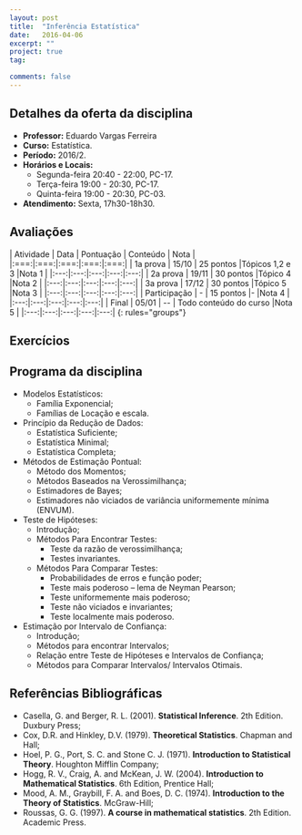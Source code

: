 ```yaml
---
layout: post
title:  "Inferência Estatística"
date:   2016-04-06
excerpt: "" 
project: true
tag:

comments: false
---
```


## Detalhes da oferta da disciplina

  * **Professor:** Eduardo Vargas Ferreira
  * **Curso:** Estatística.
  * **Período:** 2016/2.
  * **Horários e Locais:**
     * Segunda-feira 20:40 - 22:00, PC-17.
     * Terça-feira 19:00 - 20:30, PC-17.
     * Quinta-feira 19:00 - 20:30, PC-03.
  * **Atendimento:** Sexta, 17h30-18h30.


## Avaliações 

| Atividade | Data | Pontuação | Conteúdo | Nota |
|:===:|:===:|:===:|:===:|:===:|
| 1a prova  | 15/10  | 25 pontos |Tópicos 1,2 e 3 |Nota 1 |
|:---:|:---:|:---:|:---:|:---:|
| 2a prova  | 19/11  | 30 pontos |Tópico 4  |Nota 2 |
|:---:|:---:|:---:|:---:|:---:|
| 3a prova  | 17/12 | 30 pontos |Tópico 5  |Nota 3 | 
|:---:|:---:|:---:|:---:|:---:|
| Participação | - | 15 pontos |-  |Nota 4 |
|:---:|:---:|:---:|:---:|:---:|
| Final  | 05/01 | -- | Todo conteúdo do curso  |Nota 5 |
|:---:|:---:|:---:|:---:|:---:|
{: rules="groups"}

## Exercícios



## Programa da disciplina

   - Modelos Estatísticos:
       * Família Exponencial;
       * Famílias de Locação e escala.
   - Princípio da Redução de Dados:
        * Estatística Suficiente;
        * Estatística Minimal;
        * Estatística Completa;    
   - Métodos de Estimação Pontual:
        * Método dos Momentos;
        * Métodos Baseados na Verossimilhança;
        * Estimadores de Bayes;
        * Estimadores não viciados de variância uniformemente mínima (ENVUM).
   - Teste de Hipóteses:
        * Introdução;
        * Métodos Para Encontrar Testes:
           * Teste da razão de verossimilhança;
           * Testes invariantes.
        * Métodos Para Comparar Testes:
           * Probabilidades de erros e função poder;
           * Teste mais poderoso – lema de Neyman Pearson;
           * Teste uniformemente mais poderoso;
           * Teste não viciados e invariantes;
           * Teste localmente mais poderoso.
   - Estimação por Intervalo de Confiança:
        * Introdução;
        * Métodos para encontrar Intervalos;
        * Relação entre Teste de Hipóteses e Intervalos de Confiança;
        * Métodos para Comparar Intervalos/ Intervalos Otimais.

## Referências Bibliográficas

* Casella, G. and Berger, R. L. (2001). **Statistical Inference**. 2th Edition. Duxbury Press;
* Cox, D.R. and Hinkley, D.V. (1979). **Theoretical Statistics**. Chapman and Hall;
* Hoel, P. G., Port, S. C. and Stone C. J. (1971). **Introduction to Statistical Theory**. Houghton Mifflin Company;
* Hogg, R. V., Craig, A. and McKean, J. W. (2004). **Introduction to Mathematical Statistics**. 6th Edition, Prentice Hall;
* Mood, A. M., Graybill, F. A. and Boes, D. C. (1974). **Introduction to the Theory of Statistics**. McGraw-Hill;
* Roussas, G. G. (1997). **A course in mathematical statistics**. 2th Edition. Academic Press.




